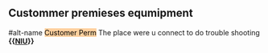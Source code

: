 ## Custommer premieses equmipment 
#alt-name <mark style="background: #FFB86CA6;">Customer Perm</mark>
The place were u connect to do trouble shooting
**{{[NIU](/obisdian_ntoes/notes_obsidian/ZPythonref/DjangoFramework/Network+/Phisicall/NIU.md)}}**

